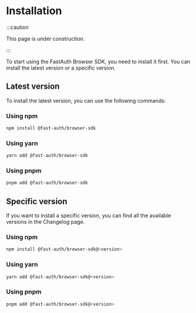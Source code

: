 # Installation

:::caution

This page is under construction.

:::

To start using the FastAuth Browser SDK, you need to install it first. You can install the latest version or a specific version.

## Latest version

To install the latest version, you can use the following commands:

### Using npm

```bash
npm install @fast-auth/browser-sdk
```

### Using yarn

```bash
yarn add @fast-auth/browser-sdk
```

### Using pnpm

```bash
pnpm add @fast-auth/browser-sdk
```

## Specific version

If you want to install a specific version, you can find all the available versions in the Changelog page.

### Using npm

```bash
npm install @fast-auth/browser-sdk@<version>
```

### Using yarn

```bash
yarn add @fast-auth/browser-sdk@<version>
```

### Using pnpm

```bash
pnpm add @fast-auth/browser-sdk@<version>
```
